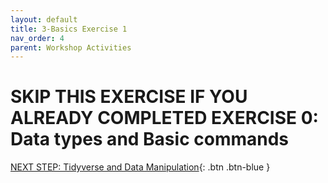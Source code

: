 ```yaml
---
layout: default
title: 3-Basics Exercise 1
nav_order: 4
parent: Workshop Activities
---
```

# SKIP THIS EXERCISE IF YOU ALREADY COMPLETED EXERCISE 0:  Data types and Basic commands

[NEXT STEP: Tidyverse and Data Manipulation](tidyverse-data.html){: .btn .btn-blue }
